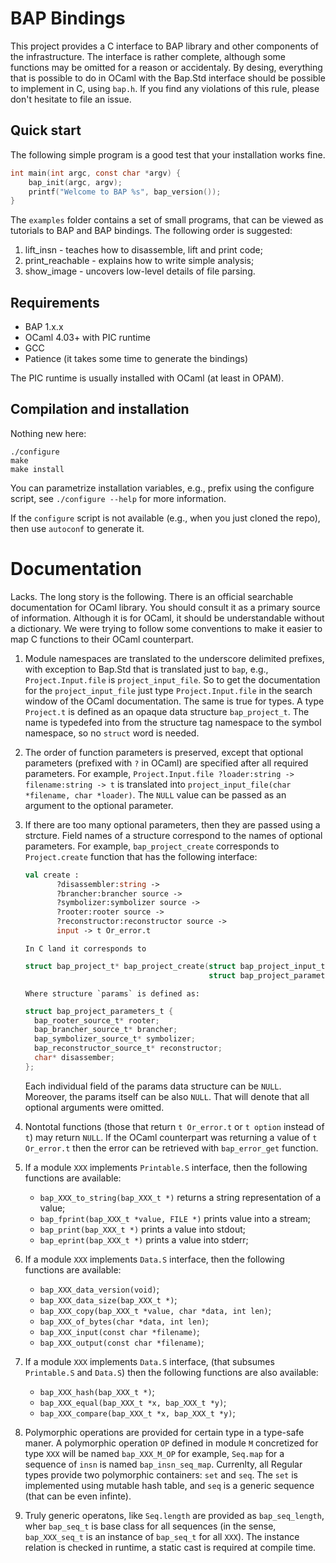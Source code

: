 # BAP Bindings

This project provides a C interface to BAP library and other
components of the infrastructure. The interface is rather complete,
although some functions may be omitted for a reason or accidentaly.
By desing, everything that is possible to do in OCaml with the Bap.Std
interface should be possible to implement in C, using `bap.h`. If you
find any violations of this rule, please don't hesitate to file an
issue.


## Quick start

The following simple program is a good test that your installation
works fine.

```c
int main(int argc, const char *argv) {
    bap_init(argc, argv);
    printf("Welcome to BAP %s", bap_version());
}

```

The `examples` folder contains a set of small programs, that can be
viewed as tutorials to BAP and BAP bindings. The following order is
suggested:

1. lift_insn - teaches how to disassemble, lift and print code;
2. print_reachable - explains how to write simple analysis;
3. show_image - uncovers low-level details of file parsing.

## Requirements

* BAP 1.x.x
* OCaml 4.03+ with PIC runtime
* GCC
* Patience (it takes some time to generate the bindings)

The PIC runtime is usually installed with OCaml (at least in OPAM).


## Compilation and installation

Nothing new here:

```
./configure
make
make install
```

You can parametrize installation variables, e.g., prefix using the
configure script, see `./configure --help` for more information.

If the `configure` script is not available (e.g., when you just cloned
the repo), then use `autoconf` to generate it.


# Documentation

Lacks. The long story is the following. There is an official
searchable documentation for OCaml library. You should consult it as a
primary source of information. Although it is for OCaml, it should be
understandable without a dictionary. We were trying to follow some
conventions to make it easier to map C functions to their OCaml
counterpart.

1. Module namespaces are translated to the underscore delimited
   prefixes, with exception to Bap.Std that is translated just to
   `bap`, e.g., `Project.Input.file` is `project_input_file`. So to
   get the documentation for the `project_input_file` just type
   `Project.Input.file` in the search window of the OCaml
   documentation. The same is true for types. A type `Project.t` is
   defined as an opaque data structure `bap_project_t`. The name is
   typedefed into from the structure tag namespace to the symbol
   namespace, so no `struct` word is needed.

2. The order of function parameters is preserved, except that optional
   parameters (prefixed with `?` in OCaml) are specified after all
   required parameters. For example,
   `Project.Input.file ?loader:string -> filename:string -> t`
   is translated into `project_input_file(char *filename, char *loader)`.
   The `NULL` value can be passed as an argument to the optional parameter.

3. If there are too many optional parameters, then they are passed
   using a strcture. Field names of a structure correspond to the
   names of optional parameters. For example, `bap_project_create` corresponds
   to `Project.create` function that has the following interface:
    ```ocaml
    val create :
           ?disassembler:string ->
           ?brancher:brancher source ->
           ?symbolizer:symbolizer source ->
           ?rooter:rooter source ->
           ?reconstructor:reconstructor source ->
           input -> t Or_error.t
    ```
       In C land it corresponds to

    ```c
    struct bap_project_t* bap_project_create(struct bap_project_input_t* input,
                                             struct bap_project_parameters_t* params);
    ```

       Where structure `params` is defined as:

    ```c
    struct bap_project_parameters_t {
      bap_rooter_source_t* rooter;
      bap_brancher_source_t* brancher;
      bap_symbolizer_source_t* symbolizer;
      bap_reconstructor_source_t* reconstructor;
      char* disassember;
    };

    ```
   Each individual field of the params data structure can be
   `NULL`. Moreover, the params itself can be also `NULL`. That will denote
   that all optional arguments were omitted.

4. Nontotal functions (those that return `t Or_error.t` or `t option`
   instead of `t`) may return `NULL`. If the OCaml counterpart was
   returning a value of `t Or_error.t` then the error can be retrieved
   with `bap_error_get` function.


5. If a module `XXX` implements `Printable.S` interface, then the following
   functions are available:
   * `bap_XXX_to_string(bap_XXX_t *)` returns a string representation of a value;
   * `bap_fprint(bap_XXX_t *value, FILE *)` prints value into a stream;
   * `bap_print(bap_XXX_t *)` prints a value into stdout;
   * `bap_eprint(bap_XXX_t *)` prints a value into stderr;

6. If a module `XXX` implements `Data.S` interface, then the following
   functions are available:
   * `bap_XXX_data_version(void)`;
   * `bap_XXX_data_size(bap_XXX_t *)`;
   * `bap_XXX_copy(bap_XXX_t *value, char *data, int len)`;
   * `bap_XXX_of_bytes(char *data, int len)`;
   * `bap_XXX_input(const char *filename)`;
   * `bap_XXX_output(const char *filename)`;


6. If a module `XXX` implements `Data.S` interface, (that subsumes
   `Printable.S` and `Data.S`) then the following functions are
   also available:
   * `bap_XXX_hash(bap_XXX_t *)`;
   * `bap_XXX_equal(bap_XXX_t *x, bap_XXX_t *y)`;
   * `bap_XXX_compare(bap_XXX_t *x, bap_XXX_t *y)`;

7. Polymorphic operations are provided for certain type in a type-safe
   maner. A polymorphic operation `OP` defined in module `M`
   concretized for type `XXX` will be named `bap_XXX_M_OP` for
   example, `Seq.map` for a sequence of `insn` is named
   `bap_insn_seq_map`.  Currenlty, all Regular types provide two
   polymorphic containers: `set` and `seq`. The `set` is implemented
   using mutable hash table, and `seq` is a generic sequence (that can
   be even infinte).

8. Truly generic operatons, like `Seq.length` are provided as
   `bap_seq_length`, wher `bap_seq_t` is base class for all sequences
   (in the sense, `bap_XXX_seq_t` is an instance of `bap_seq_t` for
   all `XXX`). The instance relation is checked in runtime, a static
   cast is required at compile time.
